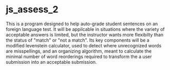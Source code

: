 # js_assess_2
This is a program designed to help auto-grade student sentences on an foreign language test. It will be appilcable in situations where the variety of acceptable answers is limited, but the instructor wants more flexibilty than the status of "match" or "not a match". Its key components will be a modified levenstein calculator, used to detect where unrecognized words are misspellings, and an organizing algorithm, meant to calculate the minimal number of word reorderings required to transform the a user submission into an acceptable submission. 
